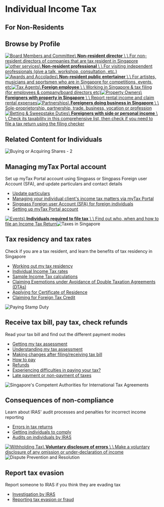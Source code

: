 # Individual Income Tax

## For Non-Residents

## Browse by Profile

[![Board Members and Committee](https://www.iras.gov.sg/images/default-source/illustrations-png/board-members-and-committees.png?sfvrsn=ad90c271_3)\\
**Non-resident director** \\
\\
For non-resident directors of companies that are tax resident in Singapore](https://www.iras.gov.sg/taxes/withholding-tax/payments-to-non-resident-director/board-director)[![other services](https://www.iras.gov.sg/images/default-source/illustrations-png/other-services.png?sfvrsn=ca5765b2_1)\\
**Non-resident professional** \\
\\
For visiting independent professionals (give a talk, workshop, consultation, etc.)](https://www.iras.gov.sg/taxes/withholding-tax/payments-to-non-resident-professional-(consultant-trainer-coach-etc-)/non-resident-professional)[![Awards and Accolades](https://www.iras.gov.sg/images/default-source/illustrations-png/awards-and-accolades.png?sfvrsn=eea7b363_3)\\
**Non-resident public entertainer** \\
\\
For artistes, musicians and sportsmen who are in Singapore for competitions, events, etc](https://www.iras.gov.sg/taxes/withholding-tax/payments-to-non-resident-public-entertainer-(artiste-musician-sportsman-etc-)/non-resident-public-entertainer)[![Tax Agents](https://www.iras.gov.sg/images/default-source/illustrations-png/tax-agents.png?sfvrsn=8d2ddd39_3)\\
**Foreign employee** \\
\\
Working in Singapore & tax filing (for employees & company/board directors etc)](https://www.iras.gov.sg/taxes/individual-income-tax/employees)[![Property Owners](https://www.iras.gov.sg/images/default-source/illustrations-png/property-owners.png?sfvrsn=ef270e02_3)\\
**Foreigners with property in Singapore** \\
\\
Report rental income and claim rental expenses](https://www.iras.gov.sg/taxes/individual-income-tax/basics-of-individual-income-tax/what-is-taxable-what-is-not/income-from-property-rented-out)[![Partnerships](https://www.iras.gov.sg/images/default-source/illustrations-png/partnerships.png?sfvrsn=435aea6b_3)\\
**Foreigners doing business in Singapore** \\
\\
Sole-proprietorship, partnership, trade, business, vocation or profession](https://www.iras.gov.sg/taxes/individual-income-tax/self-employed-and-partnerships)[![Betting & Sweepstake Duties](https://www.iras.gov.sg/images/default-source/illustrations-png/betting-sweepstake-duties.png?sfvrsn=12fec5bb_3)\\
**Foreigners with side or personal income** \\
\\
Check its taxability in this comprehensive list, then check if you need to file a tax return using the filing checker](https://www.iras.gov.sg/taxes/individual-income-tax/basics-of-individual-income-tax/what-is-taxable-what-is-not)

## Related Content for Individuals

![Buying or Acquiring Shares - 2](https://www.iras.gov.sg/images/default-source/illustrations-png/buying-or-acquiring-shares-2.png?sfvrsn=f2294796_3)

## Managing myTax Portal account

Set up myTax Portal account using Singpass or Singpass Foreign user Account (SFA), and update particulars and contact details

- [Update particulars](https://www.iras.gov.sg/taxes/individual-income-tax/basics-of-individual-income-tax/managing-mytax-portal-account/update-particulars)
- [Managing your individual client's income tax matters via myTax Portal](https://www.iras.gov.sg/taxes/individual-income-tax/basics-of-individual-income-tax/managing-mytax-portal-account/managing-your-individual-client's-income-tax-matters-via-mytax-portal)
- [Singpass Foreign user Account (SFA) for foreign individuals](https://www.iras.gov.sg/taxes/individual-income-tax/basics-of-individual-income-tax/managing-mytax-portal-account/singpass-foreign-user-account-(sfa)-for-foreign-individuals)
- [Setting up myTax Portal account](https://www.iras.gov.sg/taxes/individual-income-tax/basics-of-individual-income-tax/managing-mytax-portal-account/setting-up-mytax-portal-account)

[![Events](https://www.iras.gov.sg/images/default-source/illustrations-png/events.png?sfvrsn=7b1ef99c_3)\\
**Individuals required to file tax** \\
\\
Find out who, when and how to file an Income Tax Return](https://www.iras.gov.sg/taxes/individual-income-tax/basics-of-individual-income-tax/understanding-my-income-tax-filing/individuals-required-to-file-tax)![Taxes in Singapore](https://www.iras.gov.sg/images/default-source/illustrations-png/taxes-in-singapore.png?sfvrsn=d455a803_3)

## Tax residency and tax rates

Check if you are a tax resident, and learn the benefits of tax residency in Singapore

- [Working out my tax residency](https://www.iras.gov.sg/taxes/individual-income-tax/basics-of-individual-income-tax/tax-residency-and-tax-rates/working-out-my-tax-residency)
- [Individual Income Tax rates](https://www.iras.gov.sg/taxes/individual-income-tax/basics-of-individual-income-tax/tax-residency-and-tax-rates/individual-income-tax-rates)
- [Sample Income Tax calculations](https://www.iras.gov.sg/taxes/individual-income-tax/basics-of-individual-income-tax/tax-residency-and-tax-rates/sample-income-tax-calculations)
- [Claiming Exemptions under Avoidance of Double Taxation Agreements (DTAs)](https://www.iras.gov.sg/taxes/individual-income-tax/basics-of-individual-income-tax/tax-residency-and-tax-rates/claiming-exemptions-under-Avoidance-of-Double-Taxation-Agreements-(DTAs))
- [Applying for Certificate of Residence](https://www.iras.gov.sg/taxes/individual-income-tax/basics-of-individual-income-tax/tax-residency-and-tax-rates/apply-for-certificate-of-residence)
- [Claiming for Foreign Tax Credit](https://www.iras.gov.sg/taxes/individual-income-tax/basics-of-individual-income-tax/tax-residency-and-tax-rates/claiming-foreign-tax-credit)

![Paying Stamp Duty](https://www.iras.gov.sg/images/default-source/illustrations-png/paying-stamp-duty.png?sfvrsn=42cc5d0d_3)

## Receive tax bill, pay tax, check refunds

Read your tax bill and find out the different payment modes

- [Getting my tax assessment](https://www.iras.gov.sg/taxes/individual-income-tax/basics-of-individual-income-tax/receive-tax-bill-pay-tax-check-refunds/getting-my-tax-assessment)
- [Understanding my tax assessment](https://www.iras.gov.sg/taxes/individual-income-tax/basics-of-individual-income-tax/receive-tax-bill-pay-tax-check-refunds/understanding-my-tax-assessment)
- [Making changes after filing/receiving tax bill](https://www.iras.gov.sg/taxes/individual-income-tax/basics-of-individual-income-tax/receive-tax-bill-pay-tax-check-refunds/making-changes-after-filing-receiving-tax-bill)
- [How to pay](https://www.iras.gov.sg/taxes/individual-income-tax/basics-of-individual-income-tax/receive-tax-bill-pay-tax-check-refunds/how-to-pay)
- [Refunds](https://www.iras.gov.sg/taxes/individual-income-tax/basics-of-individual-income-tax/receive-tax-bill-pay-tax-check-refunds/refunds)
- [Experiencing difficulties in paying your tax?](https://www.iras.gov.sg/taxes/individual-income-tax/basics-of-individual-income-tax/receive-tax-bill-pay-tax-check-refunds/experiencing-difficulties-in-paying-your-tax)
- [Late payment or non-payment of taxes](https://www.iras.gov.sg/taxes/individual-income-tax/basics-of-individual-income-tax/receive-tax-bill-pay-tax-check-refunds/late-payment-or-non-payment-of-individual-income-tax)

![Singapore's Competent Authorities for International Tax Agreements](https://www.iras.gov.sg/images/default-source/illustrations-png/singapore-s-competent-authorities-for-international-tax-agreements.png?sfvrsn=4021f09c_3)

## Consequences of non-compliance

Learn about IRAS' audit processes and penalties for incorrect income reporting

- [Errors in tax returns](https://www.iras.gov.sg/taxes/individual-income-tax/basics-of-individual-income-tax/consequences-of-non-compliance/errors-in-tax-returns)
- [Getting individuals to comply](https://www.iras.gov.sg/taxes/individual-income-tax/basics-of-individual-income-tax/consequences-of-non-compliance/getting-individuals-to-comply)
- [Audits on individuals by IRAS](https://www.iras.gov.sg/taxes/individual-income-tax/basics-of-individual-income-tax/consequences-of-non-compliance/audits-on-individuals-by-iras)

[![Withholding Tax](https://www.iras.gov.sg/images/default-source/illustrations-png/withholding-tax.png?sfvrsn=1be42d79_3)\\
**Voluntary disclosure of errors** \\
\\
Make a voluntary disclosure of any omission or under-declaration of income](https://www.iras.gov.sg/taxes/individual-income-tax/basics-of-individual-income-tax/voluntary-disclosure-of-errors-for-reduced-penalties)![Dispute Prevention and Resolution](https://www.iras.gov.sg/images/default-source/illustrations-png/dispute-prevention-and-resolution.png?sfvrsn=8cd36094_3)

## Report tax evasion

Report someone to IRAS if you think they are evading tax

- [Investigation by IRAS](https://www.iras.gov.sg/taxes/individual-income-tax/basics-of-individual-income-tax/report-tax-evasion/investigation-by-iras)
- [Reporting tax evasion or fraud](https://www.iras.gov.sg/taxes/individual-income-tax/basics-of-individual-income-tax/report-tax-evasion/reporting-tax-evasion-or-fraud)